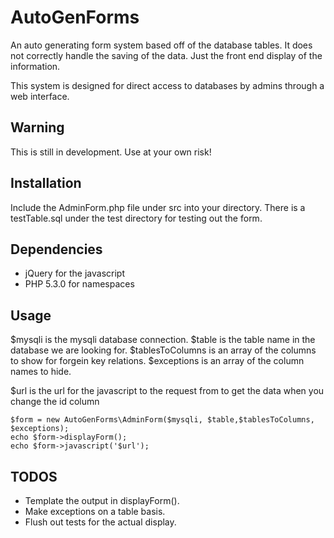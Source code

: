 # AutoGenForms
An auto generating form system based off of the database tables.
It does not correctly handle the saving of the data. Just the front end display of the information.

This system is designed for direct access to databases by admins through a web interface.

## Warning
This is still in development. Use at your own risk!

## Installation
Include the AdminForm.php file under src into your directory.
There is a testTable.sql under the test directory for testing out the form.

## Dependencies
- jQuery for the javascript
- PHP 5.3.0 for namespaces

## Usage
$mysqli is the mysqli database connection.
$table is the table name in the database we are looking for.
$tablesToColumns is an array of the columns to show for forgein key relations.
$exceptions is an array of the column names to hide.

$url is the url for the javascript to the request from to get the data when you change the id column

    $form = new AutoGenForms\AdminForm($mysqli, $table,$tablesToColumns, $exceptions);
    echo $form->displayForm();
    echo $form->javascript('$url');

## TODOS
- Template the output in displayForm().
- Make exceptions on a table basis.
- Flush out tests for the actual display.
